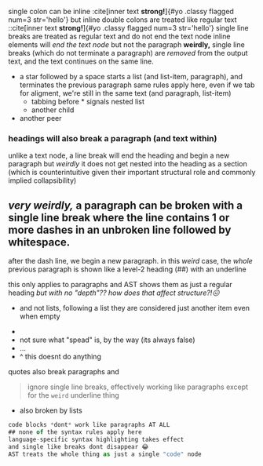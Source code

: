 single colon can be inline :cite[inner text **strong!**]{#yo .classy flagged num=3 str='hello'}
but inline double colons are treated like regular text ::cite[inner text **strong!**]{#yo .classy flagged num=3 str='hello'}
single line breaks are treated as regular text 
and do not end the text node
inline elements will *end the text node* but not the paragraph
**weirdly,** single line breaks (which do not terminate a paragraph) are *removed* from the output text, and the text continues on the same line.
* a star followed by a space starts a list (and list-item, paragraph), and terminates the previous paragraph
  same rules apply here, even if we tab for aligment, we're still in the same text (and paragraph, list-item)
  * tabbing before * signals nested list
  * another child
* another peer
### headings will also break a paragraph (and text within)
unlike a text node, a line break will end the heading and begin a new paragraph but *weirdly* it does not get nested into the heading as a section (which is counterintuitive given their important structural role and commonly implied collapsibility)

*very weirdly,*
a paragraph can be broken with a single line break where the line contains 1 or more dashes in an unbroken line followed by whitespace. 
-
after the dash line, we begin a new paragraph.
in this *weird* case, the *whole* previous paragraph is shown like a level-2 heading (##) with an underline

this only applies to paragraphs and AST shows them as just a regular heading *but with no "depth"?? how does that affect structure?!😖*
* and not lists, following a list they are considered just another item even when empty
- 
- not sure what "spead" is, by the way (its always false)
- ...
- ^ this doesnt do anything

quotes also break paragraphs and
> ignore single line breaks,
effectively working like paragraphs except for the `weird` underline thing
* also broken by lists

```ts
code blocks *dont* work like paragraphs AT ALL
## none of the syntax rules apply here
language-specific syntax highlighting takes effect
and single like breaks dont disappear 😂
AST treats the whole thing as just a single "code" node
```

